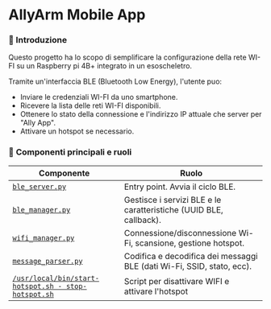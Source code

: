 # AllyArm Mobile App

### 📘 Introduzione

Questo progetto ha lo scopo di semplificare la configurazione della rete WI-FI su un Raspberry pi 4B+ integrato in un esoscheletro.

Tramite un'interfaccia BLE (Bluetooth Low Energy), l'utente puo:

* Inviare le credenziali WI-FI da uno smartphone.
* Ricevere la lista delle reti WI-FI disponibili.
* Ottenere lo stato della connessione e l'indirizzo IP attuale che server per "Ally App".
* Attivare un hotspot se necessario.

### 🧩 **Componenti principali e ruoli**

| Componente                                                             | Ruolo                                                                  |
| ---------------------------------------------------------------------- | ---------------------------------------------------------------------- |
| [`ble_server.py`](../ble-server.md)                                    | Entry point. Avvia il ciclo BLE.                                       |
| [`ble_manager.py`](../ble-manager.md)                                  | Gestisce i servizi BLE e le caratteristiche (UUID BLE, callback).      |
| [`wifi_manager.py`](../wifi-manager.md)                                | Connessione/disconnessione Wi-Fi, scansione, gestione hotspot.         |
| [`message_parser.py`](../message-parser.md)                            | Codifica e decodifica dei messaggi BLE (dati Wi-Fi, SSID, stato, ecc). |
| [`/usr/local/bin/start-hotspot.sh - stop-hotspot.sh`](../allyhotspot/) | Script per disattivare WIFI e attivare l'hotspot                       |

